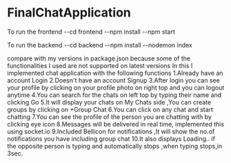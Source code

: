 # FinalChatApplication

To run the frontend
--cd frontend
--npm install
--npm start

To run the backend 
--cd backend
--npm install
--nodemon index

compare with my versions in package.json because some of the functionalities I used are not supported on latest versions
In this I implemented chat application with the following functions
1.Already have an account Login
2.Doesn't have an account Signup
3.After login you can see your profile by clicking on your profile photo on right top and you can logout anytime
4.You can search for the chats on left top by typing their name and clicking Go
5.It will display your chats on My Chats side ,You can create groups by clicking on +Group Chat
6.You can click on any chat and start chatting
7.You can see the profile of the person you are chatting with by clicking eye icon
8.Messages will be delivered in real time, implemented this using socket.io
9.Included Bellicon for notifications ,It will show the no.of notifications you have including group chat 
10.It also displays Loading.. if the opposite person is typing and automatically stops ,when typing stops,in 3sec. 

